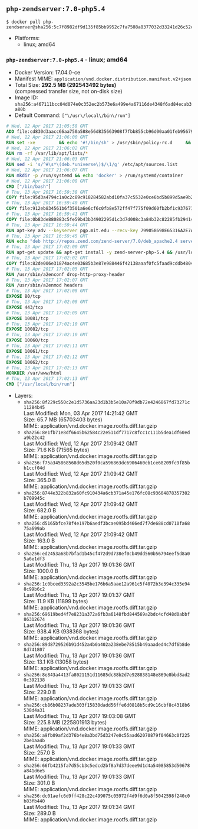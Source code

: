 ## `php-zendserver:7.0-php5.4`

```console
$ docker pull php-zendserver@sha256:5c7f8982df9d135f85bb9952c7fa7508a8377032d33241d26c52cfbf0328991a
```

-	Platforms:
	-	linux; amd64

### `php-zendserver:7.0-php5.4` - linux; amd64

-	Docker Version: 17.04.0-ce
-	Manifest MIME: `application/vnd.docker.distribution.manifest.v2+json`
-	Total Size: **292.5 MB (292543492 bytes)**  
	(compressed transfer size, not on-disk size)
-	Image ID: `sha256:a467111bcc04d074e0c352ec2b573e6a499e4a67116de4348f6ad84ecab3a80b`
-	Default Command: `["\/usr\/local\/bin\/run"]`

```dockerfile
# Wed, 12 Apr 2017 21:05:58 GMT
ADD file:cd830d3aacc66aa750a588e56d835663908f7fbb855cb96d00aa01feb9567948 in / 
# Wed, 12 Apr 2017 21:06:00 GMT
RUN set -xe 		&& echo '#!/bin/sh' > /usr/sbin/policy-rc.d 	&& echo 'exit 101' >> /usr/sbin/policy-rc.d 	&& chmod +x /usr/sbin/policy-rc.d 		&& dpkg-divert --local --rename --add /sbin/initctl 	&& cp -a /usr/sbin/policy-rc.d /sbin/initctl 	&& sed -i 's/^exit.*/exit 0/' /sbin/initctl 		&& echo 'force-unsafe-io' > /etc/dpkg/dpkg.cfg.d/docker-apt-speedup 		&& echo 'DPkg::Post-Invoke { "rm -f /var/cache/apt/archives/*.deb /var/cache/apt/archives/partial/*.deb /var/cache/apt/*.bin || true"; };' > /etc/apt/apt.conf.d/docker-clean 	&& echo 'APT::Update::Post-Invoke { "rm -f /var/cache/apt/archives/*.deb /var/cache/apt/archives/partial/*.deb /var/cache/apt/*.bin || true"; };' >> /etc/apt/apt.conf.d/docker-clean 	&& echo 'Dir::Cache::pkgcache ""; Dir::Cache::srcpkgcache "";' >> /etc/apt/apt.conf.d/docker-clean 		&& echo 'Acquire::Languages "none";' > /etc/apt/apt.conf.d/docker-no-languages 		&& echo 'Acquire::GzipIndexes "true"; Acquire::CompressionTypes::Order:: "gz";' > /etc/apt/apt.conf.d/docker-gzip-indexes 		&& echo 'Apt::AutoRemove::SuggestsImportant "false";' > /etc/apt/apt.conf.d/docker-autoremove-suggests
# Wed, 12 Apr 2017 21:06:02 GMT
RUN rm -rf /var/lib/apt/lists/*
# Wed, 12 Apr 2017 21:06:03 GMT
RUN sed -i 's/^#\s*\(deb.*universe\)$/\1/g' /etc/apt/sources.list
# Wed, 12 Apr 2017 21:06:07 GMT
RUN mkdir -p /run/systemd && echo 'docker' > /run/systemd/container
# Wed, 12 Apr 2017 21:06:08 GMT
CMD ["/bin/bash"]
# Thu, 13 Apr 2017 16:59:38 GMT
COPY file:95d3a4794c1a0c2c89c918284582abd10fa37c5532e0ce6bd5b899d5ae9b2916 in /usr/local/bin/run 
# Thu, 13 Apr 2017 16:59:40 GMT
COPY file:912eb834561b6f3501a6e6cf6c0fb8e572ff47f775f09d60fb2bf1c9376719c6 in /usr/local/bin/nothing 
# Thu, 13 Apr 2017 16:59:41 GMT
COPY file:0b83de880883c5fe59b43b34902295d1c3d7d008c3a84b32c82285fb29414a96 in /usr/lib/x86_64-linux-gnu/ 
# Thu, 13 Apr 2017 16:59:44 GMT
RUN apt-key adv --keyserver pgp.mit.edu --recv-key 799058698E65316A2E7A4FF42EAE1437F7D2C623
# Thu, 13 Apr 2017 16:59:45 GMT
RUN echo "deb http://repos.zend.com/zend-server/7.0/deb_apache2.4 server non-free" >> /etc/apt/sources.list.d/zend-server.list
# Thu, 13 Apr 2017 17:02:00 GMT
RUN apt-get update && apt-get install -y zend-server-php-5.4 && /usr/local/zend/bin/zendctl.sh stop
# Thu, 13 Apr 2017 17:02:02 GMT
COPY file:82de006e31874ac4e03685b3e87e988446f42138aaaf0fc5faad9cddb48040ba in /etc/apache2/conf-available 
# Thu, 13 Apr 2017 17:02:05 GMT
RUN /usr/sbin/a2enconf drop-http-proxy-header
# Thu, 13 Apr 2017 17:02:07 GMT
RUN /usr/sbin/a2enmod headers
# Thu, 13 Apr 2017 17:02:08 GMT
EXPOSE 80/tcp
# Thu, 13 Apr 2017 17:02:08 GMT
EXPOSE 443/tcp
# Thu, 13 Apr 2017 17:02:09 GMT
EXPOSE 10081/tcp
# Thu, 13 Apr 2017 17:02:10 GMT
EXPOSE 10082/tcp
# Thu, 13 Apr 2017 17:02:10 GMT
EXPOSE 10060/tcp
# Thu, 13 Apr 2017 17:02:11 GMT
EXPOSE 10061/tcp
# Thu, 13 Apr 2017 17:02:12 GMT
EXPOSE 10062/tcp
# Thu, 13 Apr 2017 17:02:13 GMT
WORKDIR /var/www/html
# Thu, 13 Apr 2017 17:02:13 GMT
CMD ["/usr/local/bin/run"]
```

-	Layers:
	-	`sha256:8f229c550c2e1d5736aa23d1b3b5e10a70f9db72e4246867fd73271c11284b45`  
		Last Modified: Mon, 03 Apr 2017 14:21:42 GMT  
		Size: 65.7 MB (65703403 bytes)  
		MIME: application/vnd.docker.image.rootfs.diff.tar.gzip
	-	`sha256:8e1fb71e8df6645b62584c22e511df7717c8fcc1c111b5dea1df60eda9b22c42`  
		Last Modified: Wed, 12 Apr 2017 21:09:42 GMT  
		Size: 71.6 KB (71565 bytes)  
		MIME: application/vnd.docker.image.rootfs.diff.tar.gzip
	-	`sha256:f75a345868568d65d520f0ca596863dc6906460eb1ce68209fc9f85bb1ccf04d`  
		Last Modified: Wed, 12 Apr 2017 21:09:42 GMT  
		Size: 365.0 B  
		MIME: application/vnd.docker.image.rootfs.diff.tar.gzip
	-	`sha256:8744e322b832a60fc910434a6cb371a45e176fc08c93604878357302b709945c`  
		Last Modified: Wed, 12 Apr 2017 21:09:42 GMT  
		Size: 682.0 B  
		MIME: application/vnd.docker.image.rootfs.diff.tar.gzip
	-	`sha256:d5165bfce78f4e197b6aedf3bcae095bd466ed7f7de688cd0710fa6875a699ab`  
		Last Modified: Wed, 12 Apr 2017 21:09:42 GMT  
		Size: 163.0 B  
		MIME: application/vnd.docker.image.rootfs.diff.tar.gzip
	-	`sha256:ed2453a68b7bfad1b45cf472d9d738ef0cb49dd560b56794eef5d8a05a6e1df3`  
		Last Modified: Thu, 13 Apr 2017 19:01:36 GMT  
		Size: 1000.0 B  
		MIME: application/vnd.docker.image.rootfs.diff.tar.gzip
	-	`sha256:1c0bced3392a2c3545be176b6a5aae12a961c5f4072b3e394c335e948c99b6c2`  
		Last Modified: Thu, 13 Apr 2017 19:01:37 GMT  
		Size: 11.9 KB (11899 bytes)  
		MIME: application/vnd.docker.image.rootfs.diff.tar.gzip
	-	`sha256:69619bed4f7e8231a372a6fb3a6148fbd844569a2bdc4cfd48d0abbf86312674`  
		Last Modified: Thu, 13 Apr 2017 19:01:36 GMT  
		Size: 938.4 KB (938368 bytes)  
		MIME: application/vnd.docker.image.rootfs.diff.tar.gzip
	-	`sha256:89d8729526b91d452a4b0a402a238ebe78515b49aaaded4c7df6b8de8d741807`  
		Last Modified: Thu, 13 Apr 2017 19:01:36 GMT  
		Size: 13.1 KB (13058 bytes)  
		MIME: application/vnd.docker.image.rootfs.diff.tar.gzip
	-	`sha256:8e843a4413fa8021151d11685dc88b2d7e928838148e869e8bbd8ad20c392138`  
		Last Modified: Thu, 13 Apr 2017 19:01:33 GMT  
		Size: 229.0 B  
		MIME: application/vnd.docker.image.rootfs.diff.tar.gzip
	-	`sha256:cb86b08237ade303f15830dadd56ffe6d0818b5cd9c16cbf8c4318b6538d4a31`  
		Last Modified: Thu, 13 Apr 2017 19:03:08 GMT  
		Size: 225.8 MB (225801913 bytes)  
		MIME: application/vnd.docker.image.rootfs.diff.tar.gzip
	-	`sha256:a9fb09af2d376b4e8a3bd75d3247e0c55aad62070879f04663c0f2252be1aa4b`  
		Last Modified: Thu, 13 Apr 2017 19:01:33 GMT  
		Size: 257.0 B  
		MIME: application/vnd.docker.image.rootfs.diff.tar.gzip
	-	`sha256:66fb4215fa7d55cb3c5edcd2bf8a7d37deee9d1d4a54085853d50678a841d6e5`  
		Last Modified: Thu, 13 Apr 2017 19:01:33 GMT  
		Size: 301.0 B  
		MIME: application/vnd.docker.image.rootfs.diff.tar.gzip
	-	`sha256:dc01aefc6d9ff428c22c499075c05972f4d9f6d0a8f5042598f240c0b83fb440`  
		Last Modified: Thu, 13 Apr 2017 19:01:34 GMT  
		Size: 289.0 B  
		MIME: application/vnd.docker.image.rootfs.diff.tar.gzip
